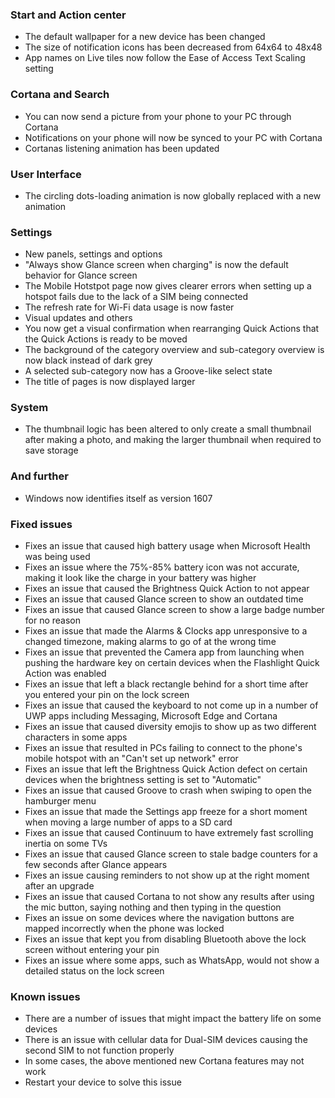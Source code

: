 ### Start and Action center
- The default wallpaper for a new device has been changed
- The size of notification icons has been decreased from 64x64 to 48x48
- App names on Live tiles now follow the Ease of Access Text Scaling setting

### Cortana and Search
- You can now send a picture from your phone to your PC through Cortana
- Notifications on your phone will now be synced to your PC with Cortana
- Cortanas listening animation has been updated

### User Interface
- The circling dots-loading animation is now globally replaced with a new animation

### Settings
- New panels, settings and options
 - "Always show Glance screen when charging" is now the default behavior for Glance screen
 - The Mobile Hotstpot page now gives clearer errors when setting up a hotspot fails due to the lack of a SIM being connected
 - The refresh rate for Wi-Fi data usage is now faster
- Visual updates and others
 - You now get a visual confirmation when rearranging Quick Actions that the Quick Actions is ready to be moved
 - The background of the category overview and sub-category overview is now black instead of dark grey
 - A selected sub-category now has a Groove-like select state
 - The title of pages is now displayed larger
 
### System
- The thumbnail logic has been altered to only create a small thumbnail after making a photo, and making the larger thumbnail when required to save storage

### And further
- Windows now identifies itself as version 1607

### Fixed issues
- Fixes an issue that caused high battery usage when Microsoft Health was being used
- Fixes an issue where the 75%-85% battery icon was not accurate, making it look like the charge in your battery was higher
- Fixes an issue that caused the Brightness Quick Action to not appear
- Fixes an issue that caused Glance screen to show an outdated time
- Fixes an issue that caused Glance screen to show a large badge number for no reason
- Fixes an issue that made the Alarms & Clocks app unresponsive to a changed timezone, making alarms to go of at the wrong time
- Fixes an issue that prevented the Camera app from launching when pushing the hardware key on certain devices when the Flashlight Quick Action was enabled
- Fixes an issue that left a black rectangle behind for a short time after you entered your pin on the lock screen
- Fixes an issue that caused the keyboard to not come up in a number of UWP apps including Messaging, Microsoft Edge and Cortana
- Fixes an issue that caused diversity emojis to show up as two different characters in some apps
- Fixes an issue that resulted in PCs failing to connect to the phone's mobile hotspot with an "Can't set up network" error
- Fixes an issue that left the Brightness Quick Action defect on certain devices when the brightness setting is set to "Automatic"
- Fixes an issue that caused Groove to crash when swiping to open the hamburger menu
- Fixes an issue that made the Settings app freeze for a short moment when moving a large number of apps to a SD card
- Fixes an issue that caused Continuum to have extremely fast scrolling inertia on some TVs
- Fixes an issue that caused Glance screen to stale badge counters for a few seconds after Glance appears
- Fixes an issue causing reminders to not show up at the right moment after an upgrade
- Fixes an issue that caused Cortana to not show any results after using the mic button, saying nothing and then typing in the question
- Fixes an issue on some devices where the navigation buttons are mapped incorrectly when the phone was locked
- Fixes an issue that kept you from disabling Bluetooth above the lock screen without entering your pin
- Fixes an issue where some apps, such as WhatsApp, would not show a detailed status on the lock screen

### Known issues
- There are a number of issues that might impact the battery life on some devices
- There is an issue with cellular data for Dual-SIM devices causing the second SIM to not function properly
- In some cases, the above mentioned new Cortana features may not work
 - Restart your device to solve this issue